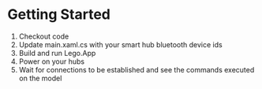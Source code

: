 # Getting Started

1. Checkout code
2. Update main.xaml.cs with your smart hub bluetooth device ids
2. Build and run Lego.App
3. Power on your hubs
4. Wait for connections to be established and see the commands executed on the model
